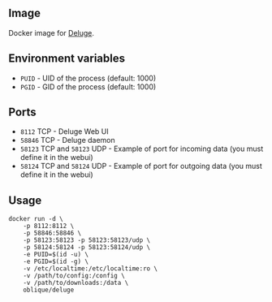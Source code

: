 ## Image

Docker image for [Deluge](http://deluge-torrent.org).

## Environment variables

* `PUID` - UID of the process (default: 1000)
* `PGID` - GID of the process (default: 1000)

## Ports

* `8112` TCP - Deluge Web UI
* `58846` TCP - Deluge daemon
* `58123` TCP and `58123` UDP - Example of port for incoming data (you must define it in the webui)
* `58124` TCP and `58124` UDP - Example of port for outgoing data (you must define it in the webui)

## Usage

```
docker run -d \
    -p 8112:8112 \
    -p 58846:58846 \
    -p 58123:58123 -p 58123:58123/udp \
    -p 58124:58124 -p 58123:58124/udp \
    -e PUID=$(id -u) \
    -e PGID=$(id -g) \
    -v /etc/localtime:/etc/localtime:ro \
    -v /path/to/config:/config \
    -v /path/to/downloads:/data \
    oblique/deluge
```
